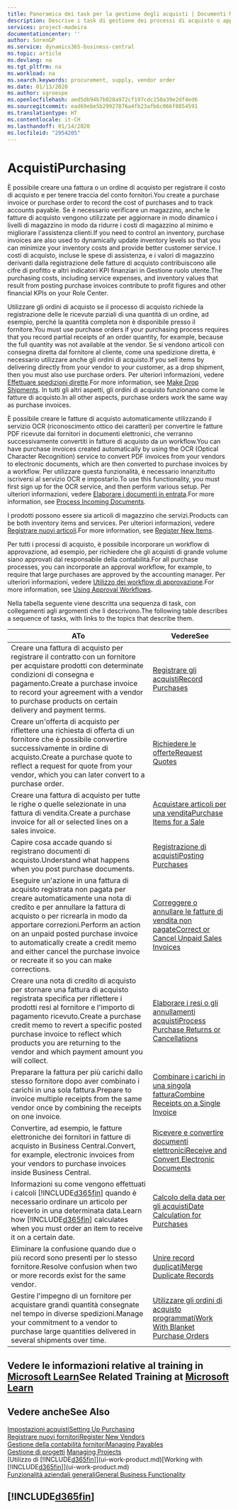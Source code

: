 ```yaml
---
title: Panoramica dei task per la gestione degli acquisti | Documenti Microsoft
description: Descrive i task di gestione dei processi di acquisto o approvvigionamento, incluso l'utilizzo delle fatture di acquisto e degli ordini di acquisto.
services: project-madeira
documentationcenter: ''
author: SorenGP
ms.service: dynamics365-business-central
ms.topic: article
ms.devlang: na
ms.tgt_pltfrm: na
ms.workload: na
ms.search.keywords: procurement, supply, vendor order
ms.date: 01/13/2020
ms.author: sgroespe
ms.openlocfilehash: aed5db94b7b028a972cf197cdc150a39e2df4ed6
ms.sourcegitcommit: ead69ebe5b29927876a4fb23afb6c066f8854591
ms.translationtype: HT
ms.contentlocale: it-CH
ms.lasthandoff: 01/14/2020
ms.locfileid: "2954205"
---
```

# <a name="purchasing"></a><span data-ttu-id="2d4de-103">Acquisti</span><span class="sxs-lookup"><span data-stu-id="2d4de-103">Purchasing</span></span>
<span data-ttu-id="2d4de-104">È possibile creare una fattura o un ordine di acquisto per registrare il costo di acquisto e per tenere traccia del conto fornitori.</span><span class="sxs-lookup"><span data-stu-id="2d4de-104">You create a purchase invoice or purchase order to record the cost of purchases and to track accounts payable.</span></span> <span data-ttu-id="2d4de-105">Se è necessario verificare un magazzino, anche le fatture di acquisto vengono utilizzate per aggiornare in modo dinamico i livelli di magazzino in modo da ridurre i costi di magazzino al minimo e migliorare l'assistenza clienti.</span><span class="sxs-lookup"><span data-stu-id="2d4de-105">If you need to control an inventory, purchase invoices are also used to dynamically update inventory levels so that you can minimize your inventory costs and provide better customer service.</span></span> <span data-ttu-id="2d4de-106">I costi di acquisto, incluse le spese di assistenza, e i valori di magazzino derivanti dalla registrazione delle fatture di acquisto contribuiscono alle cifre di profitto e altri indicatori KPI finanziari in Gestione ruolo utente.</span><span class="sxs-lookup"><span data-stu-id="2d4de-106">The purchasing costs, including service expenses, and inventory values that result from posting purchase invoices contribute to profit figures and other financial KPIs on your Role Center.</span></span>

<span data-ttu-id="2d4de-107">Utilizzare gli ordini di acquisto se il processo di acquisto richiede la registrazione delle le ricevute parziali di una quantità di un ordine, ad esempio, perché la quantità completa non è disponibile presso il fornitore.</span><span class="sxs-lookup"><span data-stu-id="2d4de-107">You must use purchase orders if your purchasing process requires that you record partial receipts of an order quantity, for example, because the full quantity was not available at the vendor.</span></span> <span data-ttu-id="2d4de-108">Se si vendono articoli con consegna diretta dal fornitore al cliente, come una spedizione diretta, è necessario utilizzare anche gli ordini di acquisto.</span><span class="sxs-lookup"><span data-stu-id="2d4de-108">If you sell items by delivering directly from your vendor to your customer, as a drop shipment, then you must also use purchase orders.</span></span> <span data-ttu-id="2d4de-109">Per ulteriori informazioni, vedere [Effettuare spedizioni dirette](sales-how-drop-shipment.md).</span><span class="sxs-lookup"><span data-stu-id="2d4de-109">For more information, see [Make Drop Shipments](sales-how-drop-shipment.md).</span></span> <span data-ttu-id="2d4de-110">In tutti gli altri aspetti, gli ordini di acquisto funzionano come le fatture di acquisto.</span><span class="sxs-lookup"><span data-stu-id="2d4de-110">In all other aspects, purchase orders work the same way as purchase invoices.</span></span>

<span data-ttu-id="2d4de-111">È possibile creare le fatture di acquisto automaticamente utilizzando il servizio OCR (riconoscimento ottico dei caratteri) per convertire le fatture PDF ricevute dai fornitori in documenti elettronici, che verranno successivamente convertiti in fatture di acquisto da un workflow.</span><span class="sxs-lookup"><span data-stu-id="2d4de-111">You can have purchase invoices created automatically by using the OCR (Optical Character Recognition) service to convert PDF invoices from your vendors to electronic documents, which are then converted to purchase invoices by a workflow.</span></span> <span data-ttu-id="2d4de-112">Per utilizzare questa funzionalità, è necessario innanzitutto iscriversi al servizio OCR e impostarlo.</span><span class="sxs-lookup"><span data-stu-id="2d4de-112">To use this functionality, you must first sign up for the OCR service, and then perform various setup.</span></span> <span data-ttu-id="2d4de-113">Per ulteriori informazioni, vedere [Elaborare i documenti in entrata](across-process-income-documents.md).</span><span class="sxs-lookup"><span data-stu-id="2d4de-113">For more information, see [Process Incoming Documents](across-process-income-documents.md).</span></span>      

<span data-ttu-id="2d4de-114">I prodotti possono essere sia articoli di magazzino che servizi.</span><span class="sxs-lookup"><span data-stu-id="2d4de-114">Products can be both inventory items and services.</span></span> <span data-ttu-id="2d4de-115">Per ulteriori informazioni, vedere [Registrare nuovi articoli](inventory-how-register-new-items.md).</span><span class="sxs-lookup"><span data-stu-id="2d4de-115">For more information, see [Register New Items](inventory-how-register-new-items.md).</span></span>

<span data-ttu-id="2d4de-116">Per tutti i processi di acquisto, è possibile incorporare un workflow di approvazione, ad esempio, per richiedere che gli acquisti di grande volume siano approvati dal responsabile della contabilità.</span><span class="sxs-lookup"><span data-stu-id="2d4de-116">For all purchase processes, you can incorporate an approval workflow, for example, to require that large purchases are approved by the accounting manager.</span></span> <span data-ttu-id="2d4de-117">Per ulteriori informazioni, vedere [Utilizzo dei workflow di approvazione](across-how-use-approval-workflows.md).</span><span class="sxs-lookup"><span data-stu-id="2d4de-117">For more information, see [Using Approval Workflows](across-how-use-approval-workflows.md).</span></span>

<span data-ttu-id="2d4de-118">Nella tabella seguente viene descritta una sequenza di task, con collegamenti agli argomenti che li descrivono.</span><span class="sxs-lookup"><span data-stu-id="2d4de-118">The following table describes a sequence of tasks, with links to the topics that describe them.</span></span>

| <span data-ttu-id="2d4de-119">A</span><span class="sxs-lookup"><span data-stu-id="2d4de-119">To</span></span> | <span data-ttu-id="2d4de-120">Vedere</span><span class="sxs-lookup"><span data-stu-id="2d4de-120">See</span></span> |
| --- | --- |
| <span data-ttu-id="2d4de-121">Creare una fattura di acquisto per registrare il contratto con un fornitore per acquistare prodotti con determinate condizioni di consegna e pagamento.</span><span class="sxs-lookup"><span data-stu-id="2d4de-121">Create a purchase invoice to record your agreement with a vendor to purchase products on certain delivery and payment terms.</span></span> |[<span data-ttu-id="2d4de-122">Registrare gli acquisti</span><span class="sxs-lookup"><span data-stu-id="2d4de-122">Record Purchases</span></span>](purchasing-how-record-purchases.md) |
|<span data-ttu-id="2d4de-123">Creare un'offerta di acquisto per riflettere una richiesta di offerta di un fornitore che è possibile convertire successivamente in ordine di acquisto.</span><span class="sxs-lookup"><span data-stu-id="2d4de-123">Create a purchase quote to reflect a request for quote from your vendor, which you can later convert to a purchase order.</span></span>|[<span data-ttu-id="2d4de-124">Richiedere le offerte</span><span class="sxs-lookup"><span data-stu-id="2d4de-124">Request Quotes</span></span>](purchasing-how-request-quotes.md)|
| <span data-ttu-id="2d4de-125">Creare una fattura di acquisto per tutte le righe o quelle selezionate in una fattura di vendita.</span><span class="sxs-lookup"><span data-stu-id="2d4de-125">Create a purchase invoice for all or selected lines on a sales invoice.</span></span> |[<span data-ttu-id="2d4de-126">Acquistare articoli per una vendita</span><span class="sxs-lookup"><span data-stu-id="2d4de-126">Purchase Items for a Sale</span></span>](purchasing-how-purchase-products-sale.md) |
|<span data-ttu-id="2d4de-127">Capire cosa accade quando si registrano documenti di acquisto.</span><span class="sxs-lookup"><span data-stu-id="2d4de-127">Understand what happens when you post purchase documents.</span></span>|[<span data-ttu-id="2d4de-128">Registrazione di acquisti</span><span class="sxs-lookup"><span data-stu-id="2d4de-128">Posting Purchases</span></span>](ui-post-purchases.md)|
| <span data-ttu-id="2d4de-129">Eseguire un'azione in una fattura di acquisto registrata non pagata per creare automaticamente una nota di credito e per annullare la fattura di acquisto o per ricrearla in modo da apportare correzioni.</span><span class="sxs-lookup"><span data-stu-id="2d4de-129">Perform an action on an unpaid posted purchase invoice to automatically create a credit memo and either cancel the purchase invoice or recreate it so you can make corrections.</span></span> |[<span data-ttu-id="2d4de-130">Correggere o annullare le fatture di vendita non pagate</span><span class="sxs-lookup"><span data-stu-id="2d4de-130">Correct or Cancel Unpaid Sales Invoices</span></span>](purchasing-how-correct-cancel-unpaid-purchase-invoices.md) |
| <span data-ttu-id="2d4de-131">Creare una nota di credito di acquisto per stornare una fattura di acquisto registrata specifica per riflettere i prodotti resi al fornitore e l'importo di pagamento ricevuto.</span><span class="sxs-lookup"><span data-stu-id="2d4de-131">Create a purchase credit memo to revert a specific posted purchase invoice to reflect which products you are returning to the vendor and which payment amount you will collect.</span></span> |[<span data-ttu-id="2d4de-132">Elaborare i resi o gli annullamenti acquisti</span><span class="sxs-lookup"><span data-stu-id="2d4de-132">Process Purchase Returns or Cancellations</span></span>](purchasing-how-register-new-vendors.md) |
|<span data-ttu-id="2d4de-133">Preparare la fattura per più carichi dallo stesso fornitore dopo aver combinato i carichi in una sola fattura.</span><span class="sxs-lookup"><span data-stu-id="2d4de-133">Prepare to invoice multiple receipts from the same vendor once by combining the receipts on one invoice.</span></span>|[<span data-ttu-id="2d4de-134">Combinare i carichi in una singola fattura</span><span class="sxs-lookup"><span data-stu-id="2d4de-134">Combine Receipts on a Single Invoice</span></span>](purchasing-how-to-combine-receipts.md)|
|<span data-ttu-id="2d4de-135">Convertire, ad esempio, le fatture elettroniche dei fornitori in fatture di acquisto in Business Central.</span><span class="sxs-lookup"><span data-stu-id="2d4de-135">Convert, for example, electronic invoices from your vendors to purchase invoices inside Business Central.</span></span>|[<span data-ttu-id="2d4de-136">Ricevere e convertire documenti elettronici</span><span class="sxs-lookup"><span data-stu-id="2d4de-136">Receive and Convert Electronic Documents</span></span>](purchasing-how-to-receive-and-convert-electronic-documents.md)|
| <span data-ttu-id="2d4de-137">Informazioni su come vengono effettuati i calcoli [!INCLUDE[d365fin](includes/d365fin_md.md)] quando è necessario ordinare un articolo per riceverlo in una determinata data.</span><span class="sxs-lookup"><span data-stu-id="2d4de-137">Learn how [!INCLUDE[d365fin](includes/d365fin_md.md)] calculates when you must order an item to receive it on a certain date.</span></span>|[<span data-ttu-id="2d4de-138">Calcolo della data per gli acquisti</span><span class="sxs-lookup"><span data-stu-id="2d4de-138">Date Calculation for Purchases</span></span>](purchasing-date-calculation-for-purchases.md)|
|<span data-ttu-id="2d4de-139">Eliminare la confusione quando due o più record sono presenti per lo stesso fornitore.</span><span class="sxs-lookup"><span data-stu-id="2d4de-139">Resolve confusion when two or more records exist for the same vendor.</span></span>|[<span data-ttu-id="2d4de-140">Unire record duplicati</span><span class="sxs-lookup"><span data-stu-id="2d4de-140">Merge Duplicate Records</span></span>](sales-how-merge-duplicate-records.md)|
|<span data-ttu-id="2d4de-141">Gestire l'impegno di un fornitore per acquistare grandi quantità consegnate nel tempo in diverse spedizioni.</span><span class="sxs-lookup"><span data-stu-id="2d4de-141">Manage your commitment to a vendor to purchase large quantities delivered in several shipments over time.</span></span>|[<span data-ttu-id="2d4de-142">Utilizzare gli ordini di acquisto programmati</span><span class="sxs-lookup"><span data-stu-id="2d4de-142">Work With Blanket Purchase Orders</span></span>](sales-how-to-create-blanket-sales-orders.md)|

## <a name="see-related-training-at-microsoft-learnlearnpathspurchase-items-services-dynamics-365-business-central"></a><span data-ttu-id="2d4de-143">Vedere le informazioni relative al training in [Microsoft Learn](/learn/paths/purchase-items-services-dynamics-365-business-central/)</span><span class="sxs-lookup"><span data-stu-id="2d4de-143">See Related Training at [Microsoft Learn](/learn/paths/purchase-items-services-dynamics-365-business-central/)</span></span>

## <a name="see-also"></a><span data-ttu-id="2d4de-144">Vedere anche</span><span class="sxs-lookup"><span data-stu-id="2d4de-144">See Also</span></span>
[<span data-ttu-id="2d4de-145">Impostazioni acquisti</span><span class="sxs-lookup"><span data-stu-id="2d4de-145">Setting Up Purchasing</span></span>](purchasing-setup-purchasing.md)  
[<span data-ttu-id="2d4de-146">Registrare nuovi fornitori</span><span class="sxs-lookup"><span data-stu-id="2d4de-146">Register New Vendors</span></span>](purchasing-how-register-new-vendors.md)  
[<span data-ttu-id="2d4de-147">Gestione della contabilità fornitori</span><span class="sxs-lookup"><span data-stu-id="2d4de-147">Managing Payables</span></span>](payables-manage-payables.md)  
<span data-ttu-id="2d4de-148">[Gestione di progetti](projects-manage-projects.md)  </span><span class="sxs-lookup"><span data-stu-id="2d4de-148">[Managing Projects](projects-manage-projects.md)  </span></span>  
<span data-ttu-id="2d4de-149">[Utilizzo di [!INCLUDE[d365fin](includes/d365fin_md.md)]](ui-work-product.md)</span><span class="sxs-lookup"><span data-stu-id="2d4de-149">[Working with [!INCLUDE[d365fin](includes/d365fin_md.md)]](ui-work-product.md)</span></span>  
[<span data-ttu-id="2d4de-150">Funzionalità aziendali generali</span><span class="sxs-lookup"><span data-stu-id="2d4de-150">General Business Functionality</span></span>](ui-across-business-areas.md)

## [!INCLUDE[d365fin](includes/free_trial_md.md)]  
